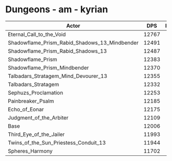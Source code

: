 # Dungeons - am - kyrian
| Actor | DPS | Increase |
|---|:---:|:---:|
|Eternal_Call_to_the_Void|12767|6.34%|
|Shadowflame_Prism_Rabid_Shadows_13_Mindbender|12491|4.04%|
|Shadowflame_Prism_Rabid_Shadows_13|12487|4.01%|
|Shadowflame_Prism|12383|3.14%|
|Shadowflame_Prism_Mindbender|12370|3.03%|
|Talbadars_Stratagem_Mind_Devourer_13|12355|2.91%|
|Talbadars_Stratagem|12332|2.72%|
|Sephuzs_Proclamation|12253|2.06%|
|Painbreaker_Psalm|12185|1.49%|
|Echo_of_Eonar|12175|1.41%|
|Judgment_of_the_Arbiter|12109|0.86%|
|Base|12006|0.00%|
|Third_Eye_of_the_Jailer|11993|-0.11%|
|Twins_of_the_Sun_Priestess_Conduit_13|11944|-0.52%|
|Spheres_Harmony|11702|-2.53%|
